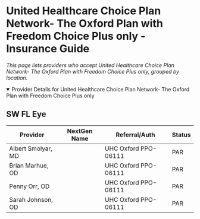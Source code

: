 # United Healthcare Choice Plan Network- The Oxford Plan with Freedom Choice Plus only - Insurance Guide

*This page lists providers who accept United Healthcare Choice Plan Network- The Oxford Plan with Freedom Choice Plus only, grouped by location.*

<details open><summary>Provider Details for United Healthcare Choice Plan Network- The Oxford Plan with Freedom Choice Plus only</summary>

## SW FL Eye

| Provider | NextGen Name | Referral/Auth | Status |
|----------|-------------|--------------|--------|
| Albert Smolyar, MD |  | UHC Oxford PPO-06111 | PAR |
| Brian Marhue, OD |  | UHC Oxford PPO-06111 | PAR |
| Penny Orr, OD |  | UHC Oxford PPO-06111 | PAR |
| Sarah Johnson, OD |  | UHC Oxford PPO-06111 | PAR |

</details>

